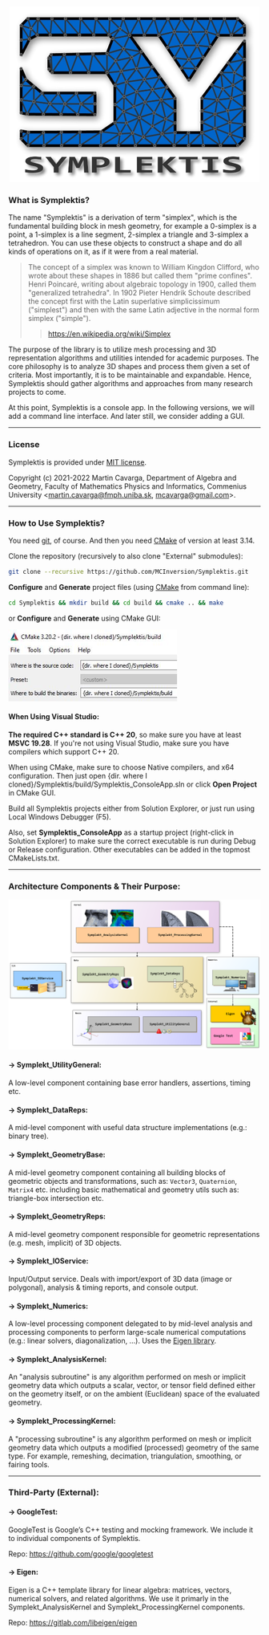 <p align="center">
  <img width="500" height="350" src="https://github.com/MCInversion/Symplektis/blob/main/InfoImages/SymplektLogo.jpg">
</p>

### What is Symplektis?

The name "Symplektis" is a derivation of term "simplex", which is the fundamental building block in mesh geometry, for example a 0-simplex is a point, a 1-simplex is a line segment, 2-simplex a triangle and 3-simplex a tetrahedron. You can use these objects to construct a shape and do all kinds of operations on it, as if it were from a real material.

> The concept of a simplex was known to William Kingdon Clifford, who wrote about these shapes in 1886 but called them "prime confines". Henri Poincaré, writing about algebraic topology in 1900, called them "generalized tetrahedra". In 1902 Pieter Hendrik Schoute described the concept first with the Latin superlative simplicissimum ("simplest") and then with the same Latin adjective in the normal form simplex ("simple").
>> https://en.wikipedia.org/wiki/Simplex

The purpose of the library is to utilize mesh processing and 3D representation algorithms and utilities intended for academic purposes. The core philosophy is to analyze 3D shapes and process them given a set of criteria. Most importantly, it is to be maintainable and expandable. Hence, Symplektis should gather algorithms and approaches from many research projects to come.

At this point, Symplektis is a console app. In the following versions, we will add a command line interface. And later still, we consider adding a GUI. 

------------------

### License

Symplektis is provided under [MIT license](https://github.com/MCInversion/Symplektis/blob/main/LICENSE). 

Copyright (c) 2021-2022 Martin Cavarga, 
Department of Algebra and Geometry, 
Faculty of Mathematics Physics and Informatics, Commenius University 
<martin.cavarga@fmph.uniba.sk, mcavarga@gmail.com>.


------------------

### How to Use Symplektis?

You need [git](https://github.com/git-guides/install-git), of course. And then you need [CMake](https://cmake.org/) of version at least 3.14.

Clone the repository (recursively to also clone "External" submodules):

```sh
git clone --recursive https://github.com/MCInversion/Symplektis.git
```

**Configure** and **Generate** project files (using [CMake](https://cmake.org/) from command line):

```sh
cd Symplektis && mkdir build && cd build && cmake .. && make
```

or **Configure** and **Generate** using CMake GUI:

![CMakeGUISetup](https://github.com/MCInversion/Symplektis/blob/main/InfoImages/ImgCmakeGUI.jpg)

#### When Using Visual Studio:

**The required C++ standard is C++ 20**, so make sure you have at least **MSVC 19.28**. If you're not using Visual Studio, make sure you have compilers which support C++ 20.

When using CMake, make sure to choose Native compilers, and x64 configuration. Then just open {dir. where I cloned}/Symplektis/build/Symplektis_ConsoleApp.sln or click **Open Project** in CMake GUI.

Build all Symplektis projects either from Solution Explorer, or just run using Local Windows Debugger (F5).

Also, set **Symplektis_ConsoleApp** as a startup project (right-click in Solution Explorer) to make sure the correct executable is run during Debug or Release configuration. Other executables can be added in the topmost CMakeLists.txt. 

------------------

### Architecture Components & Their Purpose:

![SymplektisBaseArchitecture](https://github.com/MCInversion/Symplektis/blob/main/InfoImages/Symplekt_Architecture.png)

#### -> **Symplekt_UtilityGeneral**:
A low-level component containing base error handlers, assertions, timing etc.

#### -> **Symplekt_DataReps**:
A mid-level component with useful data structure implementations (e.g.: binary tree).

#### -> **Symplekt_GeometryBase**:
A mid-level geometry component containing all building blocks of geometric objects and transformations, such as: `Vector3`, `Quaternion`, `Matrix4` etc. including basic mathematical and geometry utils such as: triangle-box intersection etc.

#### -> **Symplekt_GeometryReps**:
A mid-level geometry component responsible for geometric representations (e.g. mesh, implicit) of 3D objects.

#### -> **Symplekt_IOService**:
Input/Output service. Deals with import/export of 3D data (image or polygonal), analysis & timing reports, and console output.

#### -> **Symplekt_Numerics**:
A low-level processing component delegated to by mid-level analysis and processing components to perform large-scale numerical computations (e.g.: linear solvers, diagonalization, ...). Uses the [Eigen library](https://gitlab.com/libeigen/eigen).

#### -> **Symplekt_AnalysisKernel**:

An "analysis subroutine" is any algorithm performed on mesh or implicit geometry data which outputs a scalar, vector, or tensor field defined either on the geometry itself, or on the ambient (Euclidean) space of the evaluated geometry.

#### -> **Symplekt_ProcessingKernel**:

A "processing subroutine" is any algorithm performed on mesh or implicit geometry data which outputs a modified (processed) geometry of the same type. For example, remeshing, decimation, triangulation, smoothing, or fairing tools.

------------------

### Third-Party (External):

#### -> **GoogleTest**:

GoogleTest is Google’s C++ testing and mocking framework. We include it to individual components of Symplektis.

Repo: https://github.com/google/googletest

#### -> **Eigen**:

Eigen is a C++ template library for linear algebra: matrices, vectors, numerical solvers, and related algorithms. We use it primarly in the Symplekt_AnalysisKernel and Symplekt_ProcessingKernel components.

Repo: https://gitlab.com/libeigen/eigen